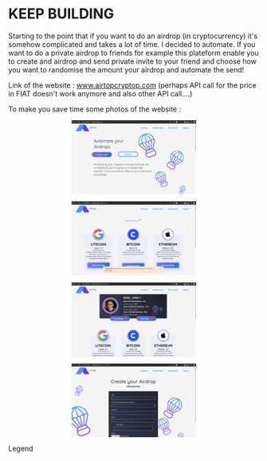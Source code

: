   # KEEP BUILDING
  
  Starting to the point that if you want to do an airdrop (in cryptocurrency) it's somehow complicated and takes a lot of time. I decided to automate. If you want to do a private airdrop to friends for example this plateform enable you to create and airdrop and send private invite to your friend and choose how you want to randomise the amount your airdrop and automate the send! 

  Link of the website : www.airtopcryptop.com (perhaps API call for the price in FIAT doesn't work anymore and also other API call....) 




  To make you save time some photos of the website : 

<p align="center">  
  <img src="landing.png" alt="drawing" width="250" align="center"/>
</p>


<p align="center">  
  <img src="airdrops.png" alt="drawing" width="250" align="center"/>
</p>


<p align="center">  
  <img src="dashboard.png" alt="drawing" width="250" align="center"/>
</p>

<p align="center">  
  <img src="create-event.png" alt="drawing" width="250" align="center"/>
</p>


Legend
